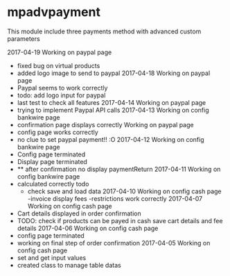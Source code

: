 # mpadvpayment
This module include three payments method with advanced custom parameters

2017-04-19
Working on paypal page
- fixed bug on virtual products
- added logo image to send to paypal
2017-04-18
Working on paypal page
- Paypal seems to work correctly
- todo: add logo input for paypal
- last test to check all features
2017-04-14
Working on paypal page
- trying to implement Paypal API calls
2017-04-13
Working on config bankwire page
- confirmation page displays correctly
Working on paypal page
- config page works correctly
- no clue to set paypal payment!! :O
2017-04-12
Working on config bankwire page
- Config page terminated
- Display page terminated
- ** after confirmation no display paymentReturn
2017-04-11
Working on config bankwire page
- calculated correctly
todo
  - check save and load data
2017-04-10
Working on config cash page
-invoice display fees
-restrictions work correctly
2017-04-07
Working on config cash page
- Cart details displayed in order confirmation
- TODO: 
   check if products can be payed in cash
   save cart details and fee details
2017-04-06
Working on config cash page
- config page terminated
- working on final step of order confirmation
2017-04-05
Working on config cash page
- set and get input values
- created class to manage table datas